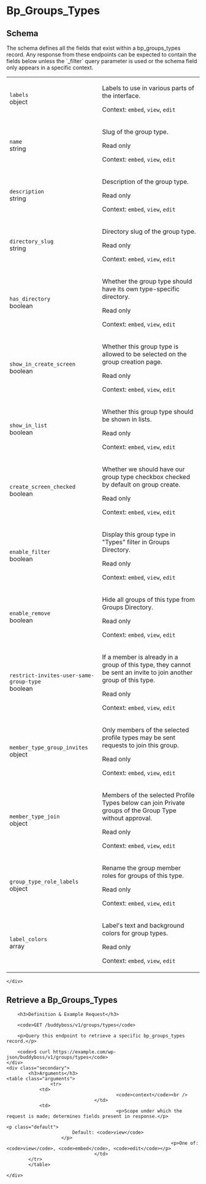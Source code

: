 ---
---

# Bp_Groups_Types

<section class="route">
	<div class="primary">
		<h2>Schema</h2>
<p>The schema defines all the fields that exist within a bp_groups_types record. Any response from these endpoints can be expected to contain the fields below unless the `_filter` query parameter is used or the schema field only appears in a specific context.</p>
<table class="attributes">
			<tr id="schema-labels">
			<td>
				<code>labels</code><br />
				<span class="type">
					object				</span>
			</td>
			<td>
				<p>Labels to use in various parts of the interface.</p>
								<p class="context">Context: <code>embed</code>, <code>view</code>, <code>edit</code></p>
							</td>
		</tr>
			<tr id="schema-name">
			<td>
				<code>name</code><br />
				<span class="type">
					string				</span>
			</td>
			<td>
				<p>Slug of the group type.</p>
									<p class="read-only">Read only</p>
								<p class="context">Context: <code>embed</code>, <code>view</code>, <code>edit</code></p>
							</td>
		</tr>
			<tr id="schema-description">
			<td>
				<code>description</code><br />
				<span class="type">
					string				</span>
			</td>
			<td>
				<p>Description of the group type.</p>
									<p class="read-only">Read only</p>
								<p class="context">Context: <code>embed</code>, <code>view</code>, <code>edit</code></p>
							</td>
		</tr>
			<tr id="schema-directory_slug">
			<td>
				<code>directory_slug</code><br />
				<span class="type">
					string				</span>
			</td>
			<td>
				<p>Directory slug of the group type.</p>
									<p class="read-only">Read only</p>
								<p class="context">Context: <code>embed</code>, <code>view</code>, <code>edit</code></p>
							</td>
		</tr>
			<tr id="schema-has_directory">
			<td>
				<code>has_directory</code><br />
				<span class="type">
					boolean				</span>
			</td>
			<td>
				<p>Whether the group type should have its own type-specific directory.</p>
									<p class="read-only">Read only</p>
								<p class="context">Context: <code>embed</code>, <code>view</code>, <code>edit</code></p>
							</td>
		</tr>
			<tr id="schema-show_in_create_screen">
			<td>
				<code>show_in_create_screen</code><br />
				<span class="type">
					boolean				</span>
			</td>
			<td>
				<p>Whether this group type is allowed to be selected on the group creation page.</p>
									<p class="read-only">Read only</p>
								<p class="context">Context: <code>embed</code>, <code>view</code>, <code>edit</code></p>
							</td>
		</tr>
			<tr id="schema-show_in_list">
			<td>
				<code>show_in_list</code><br />
				<span class="type">
					boolean				</span>
			</td>
			<td>
				<p>Whether this group type should be shown in lists.</p>
									<p class="read-only">Read only</p>
								<p class="context">Context: <code>embed</code>, <code>view</code>, <code>edit</code></p>
							</td>
		</tr>
			<tr id="schema-create_screen_checked">
			<td>
				<code>create_screen_checked</code><br />
				<span class="type">
					boolean				</span>
			</td>
			<td>
				<p>Whether we should have our group type checkbox checked by default on group create.</p>
									<p class="read-only">Read only</p>
								<p class="context">Context: <code>embed</code>, <code>view</code>, <code>edit</code></p>
							</td>
		</tr>
			<tr id="schema-enable_filter">
			<td>
				<code>enable_filter</code><br />
				<span class="type">
					boolean				</span>
			</td>
			<td>
				<p>Display this group type in &quot;Types&quot; filter in Groups Directory.</p>
									<p class="read-only">Read only</p>
								<p class="context">Context: <code>embed</code>, <code>view</code>, <code>edit</code></p>
							</td>
		</tr>
			<tr id="schema-enable_remove">
			<td>
				<code>enable_remove</code><br />
				<span class="type">
					boolean				</span>
			</td>
			<td>
				<p>Hide all groups of this type from Groups Directory.</p>
									<p class="read-only">Read only</p>
								<p class="context">Context: <code>embed</code>, <code>view</code>, <code>edit</code></p>
							</td>
		</tr>
			<tr id="schema-restrict-invites-user-same-group-type">
			<td>
				<code>restrict-invites-user-same-group-type</code><br />
				<span class="type">
					boolean				</span>
			</td>
			<td>
				<p>If a member is already in a group of this type, they cannot be sent an invite to join another group of this type.</p>
									<p class="read-only">Read only</p>
								<p class="context">Context: <code>embed</code>, <code>view</code>, <code>edit</code></p>
							</td>
		</tr>
			<tr id="schema-member_type_group_invites">
			<td>
				<code>member_type_group_invites</code><br />
				<span class="type">
					object				</span>
			</td>
			<td>
				<p>Only members of the selected profile types may be sent requests to join this group.</p>
									<p class="read-only">Read only</p>
								<p class="context">Context: <code>embed</code>, <code>view</code>, <code>edit</code></p>
							</td>
		</tr>
			<tr id="schema-member_type_join">
			<td>
				<code>member_type_join</code><br />
				<span class="type">
					object				</span>
			</td>
			<td>
				<p>Members of the selected Profile Types below can join Private groups of the Group Type without approval.</p>
									<p class="read-only">Read only</p>
								<p class="context">Context: <code>embed</code>, <code>view</code>, <code>edit</code></p>
							</td>
		</tr>
			<tr id="schema-group_type_role_labels">
			<td>
				<code>group_type_role_labels</code><br />
				<span class="type">
					object				</span>
			</td>
			<td>
				<p>Rename the group member roles for groups of this type.</p>
									<p class="read-only">Read only</p>
								<p class="context">Context: <code>embed</code>, <code>view</code>, <code>edit</code></p>
							</td>
		</tr>
			<tr id="schema-label_colors">
			<td>
				<code>label_colors</code><br />
				<span class="type">
					array				</span>
			</td>
			<td>
				<p>Label&#039;s text and background colors for group types.</p>
									<p class="read-only">Read only</p>
								<p class="context">Context: <code>embed</code>, <code>view</code>, <code>edit</code></p>
							</td>
		</tr>
	</table>

	</div>
</section>

<div><section class="route">
	<div class="primary">
		<h2>Retrieve a Bp_Groups_Types</h2>

		<h3>Definition & Example Request</h3>

		<code>GET /buddyboss/v1/groups/types</code>

		<p>Query this endpoint to retrieve a specific bp_groups_types record.</p>

		<code>$ curl https://example.com/wp-json/buddyboss/v1/groups/types</code>
	</div>
	<div class="secondary">
			<h3>Arguments</h3>
	<table class="arguments">
					<tr>
				<td>
											<code>context</code><br />
									</td>
				<td>
											<p>Scope under which the request is made; determines fields present in response.</p>
																					<p class="default">
							Default: <code>view</code>
						</p>
																<p>One of: <code>view</code>, <code>embed</code>, <code>edit</code></p>
									</td>
			</tr>
			</table>

	</div>
</section>
</div>
